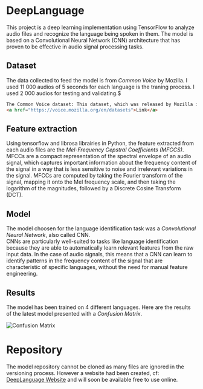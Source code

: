 # DeepLanguage

This project is a deep learning implementation using TensorFlow to analyze audio files and recognize the language being spoken in them. The model is based on a Convolutional Neural Network (CNN) architecture that has proven to be effective in audio signal processing tasks.

## Dataset
The data collected to feed the model is from *Common Voice* by Mozilla.
I used 11 000 audios of 5 seconds for each language is the traning process.
I used  2 000 audios for testing and validating.$

```html
The Common Voice dataset: This dataset, which was released by Mozilla in 2017, contains over 500 hours of voice data from more than 20,000 contributors, in a variety of languages. The dataset can be downloaded from the Common Voice website: 
<a href="https://voice.mozilla.org/en/datasets">Link</a>

```

## Feature extraction
Using tensorflow and librosa librairies in Python, the feature extracted from each audio files are the *Mel-Frequency Cepstral Coefficients (MFCCS)*.<br/>
MFCCs are a compact representation of the spectral envelope of an audio signal, which captures important information about the frequency content of the signal in a way that is less sensitive to noise and irrelevant variations in the signal. MFCCs are computed by taking the Fourier transform of the signal, mapping it onto the Mel frequency scale, and then taking the logarithm of the magnitudes, followed by a Discrete Cosine Transform (DCT).


## Model
The model choosen for the language identification task was a *Convolutional Neural Network*, also called CNN.
<br/>
CNNs are particularly well-suited to tasks like language identification because they are able to automatically learn relevant features from the raw input data. In the case of audio signals, this means that a CNN can learn to identify patterns in the frequency content of the signal that are characteristic of specific languages, without the need for manual feature engineering.

## Results
The model has been trained on 4 different languages.
Here are the results of the latest model presented with a *Confusion Matrix*.
<br/>

<img src="https://user-images.githubusercontent.com/94929813/222953991-1ec50a83-dc29-4f5b-b2d1-14514a4618c3.png" alt="Confusion Matrix"/>


# Repository

The model repository cannot be cloned as many files are ignored in the versioning process.
However a website had been created, cf: <a href="github.com/Zoko91/deepLanguageWebsite/">DeepLanguage Website</a> and will soon be available free to use online.


